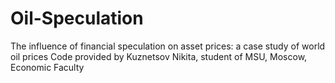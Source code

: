 # Oil-Speculation
The influence of financial speculation on asset prices: a case study of world oil prices
Code provided by Kuznetsov Nikita, student of MSU, Moscow, Economic Faculty
